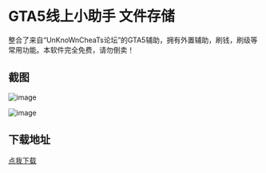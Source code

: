 # GTA5线上小助手 文件存储

整合了来自“UnKnoWnCheaTs论坛”的GTA5辅助，拥有外置辅助，刷钱，刷级等常用功能。本软件完全免费，请勿倒卖！

## 截图

![image](https://ae01.alicdn.com/kf/H6f2c15ea90bf4b539bbb9e01d581390e1.png)

![image](https://ae01.alicdn.com/kf/He5578ed12c574086aeca576ed552e1b7d.png)

## 下载地址

[点我下载](https://crazyzhang.pipipan.com/dir/16907746-34952623-757b8b/)  
